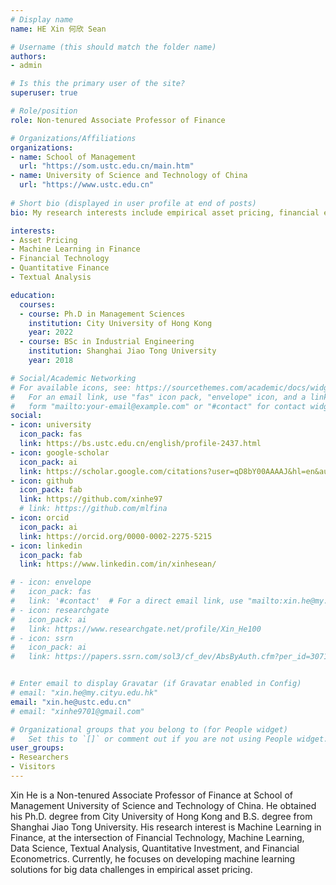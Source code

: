 ```yaml
---
# Display name
name: HE Xin 何欣 Sean

# Username (this should match the folder name)
authors:
- admin

# Is this the primary user of the site?
superuser: true

# Role/position
role: Non-tenured Associate Professor of Finance

# Organizations/Affiliations
organizations:
- name: School of Management
  url: "https://som.ustc.edu.cn/main.htm"
- name: University of Science and Technology of China
  url: "https://www.ustc.edu.cn"
  
# Short bio (displayed in user profile at end of posts)
bio: My research interests include empirical asset pricing, financial econometrics and machine learning.

interests:
- Asset Pricing
- Machine Learning in Finance
- Financial Technology
- Quantitative Finance
- Textual Analysis

education:
  courses:
  - course: Ph.D in Management Sciences
    institution: City University of Hong Kong
    year: 2022
  - course: BSc in Industrial Engineering
    institution: Shanghai Jiao Tong University
    year: 2018

# Social/Academic Networking
# For available icons, see: https://sourcethemes.com/academic/docs/widgets/#icons
#   For an email link, use "fas" icon pack, "envelope" icon, and a link in the
#   form "mailto:your-email@example.com" or "#contact" for contact widget.
social:
- icon: university
  icon_pack: fas
  link: https://bs.ustc.edu.cn/english/profile-2437.html
- icon: google-scholar
  icon_pack: ai
  link: https://scholar.google.com/citations?user=qD8bY00AAAAJ&hl=en&authuser=2
- icon: github
  icon_pack: fab
  link: https://github.com/xinhe97
  # link: https://github.com/mlfina
- icon: orcid
  icon_pack: ai
  link: https://orcid.org/0000-0002-2275-5215
- icon: linkedin
  icon_pack: fab
  link: https://www.linkedin.com/in/xinhesean/

# - icon: envelope
#   icon_pack: fas
#   link: '#contact'  # For a direct email link, use "mailto:xin.he@my.cityu.edu.hk".
# - icon: researchgate
#   icon_pack: ai
#   link: https://www.researchgate.net/profile/Xin_He100
# - icon: ssrn
#   icon_pack: ai
#   link: https://papers.ssrn.com/sol3/cf_dev/AbsByAuth.cfm?per_id=3071233


# Enter email to display Gravatar (if Gravatar enabled in Config)
# email: "xin.he@my.cityu.edu.hk"
email: "xin.he@ustc.edu.cn"
# email: "xinhe9701@gmail.com"

# Organizational groups that you belong to (for People widget)
#   Set this to `[]` or comment out if you are not using People widget.  
user_groups:
- Researchers
- Visitors
---
```


Xin He is a Non-tenured Associate Professor of Finance at School of Management University of Science and Technology of China. He obtained his Ph.D. degree from City University of Hong Kong and B.S. degree from Shanghai Jiao Tong University. His research interest is Machine Learning in Finance, at the intersection of Financial Technology, Machine Learning, Data Science, Textual Analysis, Quantitative Investment, and Financial Econometrics. Currently, he focuses on developing machine learning solutions for big data challenges in empirical asset pricing. 
